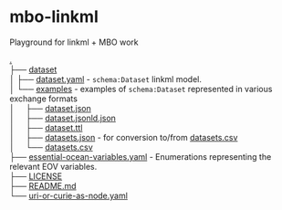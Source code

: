 # mbo-linkml
Playground for linkml + MBO work

<a href="./">.</a><br>
├── <a href="./dataset/">dataset</a><br>
│   ├── <a href="./dataset/dataset.yaml">dataset.yaml</a> - `schema:Dataset` linkml model.<br>
│   └── <a href="./dataset/examples/">examples</a> - examples of `schema:Dataset` represented in various exchange formats<br>
│   &nbsp;&nbsp;&nbsp; ├── <a href="./dataset/examples/dataset.json">dataset.json</a><br>
│   &nbsp;&nbsp;&nbsp; ├── <a href="./dataset/examples/dataset.jsonld.json">dataset.jsonld.json</a><br>
│   &nbsp;&nbsp;&nbsp; ├── <a href="./dataset/examples/dataset.ttl">dataset.ttl</a><br>
│   &nbsp;&nbsp;&nbsp; ├── <a href="./dataset/examples/datasets.json">datasets.json</a> - for conversion to/from [datasets.csv](./dataset/examples/datasets.csv)<br>
│   &nbsp;&nbsp;&nbsp; └── <a href="./dataset/examples/datasets.csv">datasets.csv</a><br>
├── <a href="./essential-ocean-variables.yaml">essential-ocean-variables.yaml</a> - Enumerations representing the relevant EOV variables.<br>
├── <a href="./LICENSE">LICENSE</a><br>
├── <a href="./README.md">README.md</a><br>
└── <a href="./uri-or-curie-as-node.yaml">uri-or-curie-as-node.yaml</a><br> 

